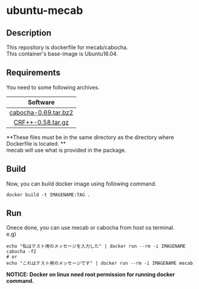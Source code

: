 # ubuntu-mecab

## Description
This repository is dockerfile for mecab/cabocha.  
This container's base-image is Ubuntu16.04.

## Requirements
You need to some following archives.

|Software|
|:---------:|
| [cabocha-0.69.tar.bz2](https://drive.google.com/a/aiit.ac.jp/folderview?id=0B4y35FiV1wh7cGRCUUJHVTNJRnM&usp=sharing#list) |
| [CRF++-0.58.tar.gz](https://drive.google.com/folderview?id=0B4y35FiV1wh7fngteFhHQUN2Y1B5eUJBNHZUemJYQV9VWlBUb3JlX0xBdWVZTWtSbVBneU0&usp=drive_web) |

**These files must be in the same directory as the directory where Dockerfile is located. **  
mecab will use what is provided in the package.

## Build
Now, you can build docker image using following command.

```
docker build -t IMAGENAME:TAG .
```

## Run

Onece done, you can use mecab or cabocha from host os terminal.  
e.g)  
```
echo "私はテスト用のメッセージを入力した" | docker run --rm -i IMAGENAME cabocha -f2
# or
echo "これはテスト用のメッセージです" | docker run --rm -i IMAGENAME mecab
```

**NOTICE: Docker on linux need root permission for running docker command.**
